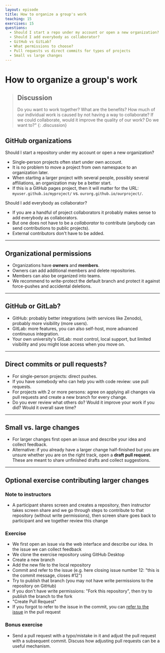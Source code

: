 ```yaml
---
layout: episode
title: How to organize a group's work
teaching: 15
exercises: 15
questions:
  - Should I start a repo under my account or open a new organization?
  - Should I add everybody as collaborator?
  - GitHub vs GitLab?
  - What permissions to choose?
  - Pull requests vs direct commits for types of projects
  - Small vs large changes
---
```


# How to organize a group's work

> ## Discussion
>
> Do you want to work together? What are the benefits? How much of our
> individual work is caused by not having a way to collaborate? If we could
> collaborate, would it improve the quality of our work? Do we want to?"
{: .discussion}


## GitHub organizations

Should I start a repository under my account or open a new organization?
- Single-person projects often start under own account.
- It is no problem to move a project from own namespace to an organization later.
- When starting a larger project with several people, possibly several affiliations, an organization may be a better start.
- If this is a GitHub pages project, then it will matter for the URL:
  `myuser.github.io/myproject/` vs. `ourorg.github.io/ourproject/`.

Should I add everybody as collaborator?
- If you are a handful of project collaborators it probably makes sense to add everybody as collaborators.
- But one does not have to be a *collaborator* to contribute (anybody can send contributions to public projects).
- External contributors don't have to be added.

---

## Organizational permissions

- Organizations have **owners** and **members**.
- Owners can add additional members and delete repositories.
- Members can also be organized into teams.
- We recommend to write-protect the default branch and protect it against force-pushes and accidental deletions.

---

## GitHub or GitLab?

- GitHub: probably better integrations (with services like Zenodo), probably more visibility (more users).
- GitLab: more features, you can also self-host, more advanced continuous integration.
- Your own university's GitLab: most control, local support, but limited visibility and you might lose access when you move on.

---

## Direct commits or pull requests?

- For single-person projects: direct pushes.
- If you have somebody who can help you with code review: use pull requests.
- For projects with 2 or more persons: agree on applying all changes via pull requests
  and create a new branch for every change.
- Do you ever review what others do? Would it improve your work if you did?
  Would it overall save time?

---

## Small vs. large changes

- For larger changes first open an issue and describe your idea and collect feedback.
- Alternative: if you already have a larger change half-finished but you are unsure whether you are on the right
  track, open a **draft pull request**. These are meant to share unfinished drafts and collect suggestions.

---

## Optional exercise contributing larger changes

### Note to instructors

- A participant shares screen and creates a repository, then instructor takes screen share and
  we go through steps to contribute to that repository (without write permissions), then
  screen share goes back to participant and we together review this change


### Exercise

- We first open an issue via the web interface
  and describe our idea. In the issue we can collect feedback
- We clone the exercise repository using GitHub Desktop
- Create a new branch
- Add the new file to the local repository
- Commit and refer to the issue (e.g. here closing issue number 12: "this is the commit message, closes #12")
- Try to publish that branch (you may not have write permissions to the repository on GitHub)
- If you don't have write permissions: "Fork this repository", then try to publish the branch to the fork
- "Create Pull Request"
- If you forgot to refer to the issue in the commit, you can [refer to the issue](https://help.github.com/en/github/managing-your-work-on-github/linking-a-pull-request-to-an-issue) in the pull request


### Bonus exercise

- Send a pull request with a typo/mistake in it and adjust the pull request with a subsequent commit. Discuss
  how adjusting pull requests can be a useful mechanism.
